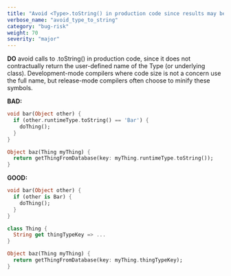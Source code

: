 ```yaml
---
title: "Avoid <Type>.toString() in production code since results may be minified."
verbose_name: "avoid_type_to_string"
category: "bug-risk"
weight: 70
severity: "major"
---
```

**DO** avoid calls to <Type>.toString() in production code, since it does not
contractually return the user-defined name of the Type (or underlying class).
Development-mode compilers where code size is not a concern use the full name,
but release-mode compilers often choose to minify these symbols.

**BAD:**
```dart
void bar(Object other) {
  if (other.runtimeType.toString() == 'Bar') {
    doThing();
  }
}

Object baz(Thing myThing) {
  return getThingFromDatabase(key: myThing.runtimeType.toString());
}
```

**GOOD:**
```dart
void bar(Object other) {
  if (other is Bar) {
    doThing();
  }
}

class Thing {
  String get thingTypeKey => ...
}

Object baz(Thing myThing) {
  return getThingFromDatabase(key: myThing.thingTypeKey);
}
```
